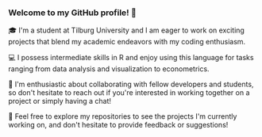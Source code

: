 ### Welcome to my GitHub profile! 👋

🎓 I'm a student at Tilburg University and I am eager to work on exciting projects that blend my academic endeavors with my coding enthusiasm.

💻 I possess intermediate skills in R and enjoy using this language for tasks ranging from data analysis and visualization to econometrics.

🤝 I'm enthusiastic about collaborating with fellow developers and students, so don't hesitate to reach out if you're interested in working together on a project or simply having a chat!

🚀 Feel free to explore my repositories to see the projects I'm currently working on, and don't hesitate to provide feedback or suggestions!
